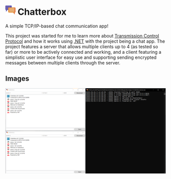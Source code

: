 # <img src="./.github/icon.png" width="32"/> Chatterbox

A simple TCP/IP-based chat communication app!

This project was started for me to learn more about [Transmission Control Protocol](https://en.wikipedia.org/wiki/Transmission_Control_Protocol) and how it works using [.NET](https://dotnet.microsoft.com) with the project being a chat app. The project features a server that allows multiple clients up to 4 (as tested so far) or more to be actively connected and working, and a client featuring a simplistic user interface for easy use and supporting sending encrypted messages between multiple clients through the server.

## Images

![](./.github/images/preview0.png)